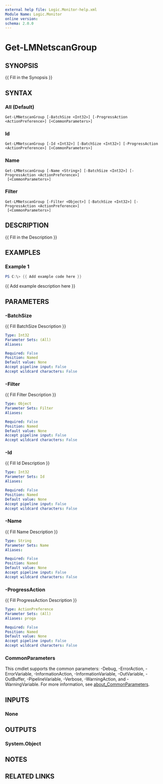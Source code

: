 ```yaml
---
external help file: Logic.Monitor-help.xml
Module Name: Logic.Monitor
online version:
schema: 2.0.0
---
```


# Get-LMNetscanGroup

## SYNOPSIS
{{ Fill in the Synopsis }}

## SYNTAX

### All (Default)
```
Get-LMNetscanGroup [-BatchSize <Int32>] [-ProgressAction <ActionPreference>] [<CommonParameters>]
```

### Id
```
Get-LMNetscanGroup [-Id <Int32>] [-BatchSize <Int32>] [-ProgressAction <ActionPreference>] [<CommonParameters>]
```

### Name
```
Get-LMNetscanGroup [-Name <String>] [-BatchSize <Int32>] [-ProgressAction <ActionPreference>]
 [<CommonParameters>]
```

### Filter
```
Get-LMNetscanGroup [-Filter <Object>] [-BatchSize <Int32>] [-ProgressAction <ActionPreference>]
 [<CommonParameters>]
```

## DESCRIPTION
{{ Fill in the Description }}

## EXAMPLES

### Example 1
```powershell
PS C:\> {{ Add example code here }}
```

{{ Add example description here }}

## PARAMETERS

### -BatchSize
{{ Fill BatchSize Description }}

```yaml
Type: Int32
Parameter Sets: (All)
Aliases:

Required: False
Position: Named
Default value: None
Accept pipeline input: False
Accept wildcard characters: False
```

### -Filter
{{ Fill Filter Description }}

```yaml
Type: Object
Parameter Sets: Filter
Aliases:

Required: False
Position: Named
Default value: None
Accept pipeline input: False
Accept wildcard characters: False
```

### -Id
{{ Fill Id Description }}

```yaml
Type: Int32
Parameter Sets: Id
Aliases:

Required: False
Position: Named
Default value: None
Accept pipeline input: False
Accept wildcard characters: False
```

### -Name
{{ Fill Name Description }}

```yaml
Type: String
Parameter Sets: Name
Aliases:

Required: False
Position: Named
Default value: None
Accept pipeline input: False
Accept wildcard characters: False
```

### -ProgressAction
{{ Fill ProgressAction Description }}

```yaml
Type: ActionPreference
Parameter Sets: (All)
Aliases: proga

Required: False
Position: Named
Default value: None
Accept pipeline input: False
Accept wildcard characters: False
```

### CommonParameters
This cmdlet supports the common parameters: -Debug, -ErrorAction, -ErrorVariable, -InformationAction, -InformationVariable, -OutVariable, -OutBuffer, -PipelineVariable, -Verbose, -WarningAction, and -WarningVariable. For more information, see [about_CommonParameters](http://go.microsoft.com/fwlink/?LinkID=113216).

## INPUTS

### None
## OUTPUTS

### System.Object
## NOTES

## RELATED LINKS
